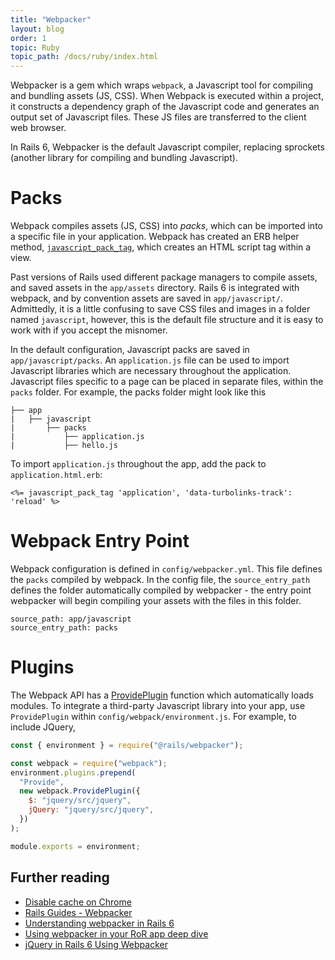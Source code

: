 ```yaml
---
title: "Webpacker"
layout: blog
order: 1
topic: Ruby
topic_path: /docs/ruby/index.html
---
```

Webpacker is a gem which wraps `webpack`, a Javascript tool for compiling and bundling assets (JS, CSS). When Webpack is executed within a project, it constructs a dependency graph of the Javascript code and generates an output set of Javascript files. These JS files are transferred to the client web browser.

In Rails 6, Webpacker is the default Javascript compiler, replacing sprockets (another library for compiling and bundling Javascript). 

# Packs
Webpack compiles assets (JS, CSS) into *packs*, which can be imported into a specific file in your application. Webpack has created an ERB helper method, [`javascript_pack_tag`](https://www.rubydoc.info/github/rails/webpacker/Webpacker%2FHelper:javascript_pack_tag), which creates an HTML script tag within a view.

Past versions of Rails used different package managers to compile assets, and saved assets in the `app/assets` directory. Rails 6 is integrated with webpack, and by convention assets are saved in `app/javascript/`. Admittedly, it is a little confusing to save CSS files and images in a folder named `javascript`, however, this is the default file structure and it is easy to work with if you accept the misnomer.

In the default configuration, Javascript packs are saved in `app/javascript/packs`. An `application.js` file can be used to import Javascript libraries which are necessary throughout the application. Javascript files specific to a page can be placed in separate files, within the `packs` folder. For example, the packs folder might look like this
```
├── app
|   ├── javascript
|       ├── packs
|           ├── application.js
|           ├── hello.js
```

To import `application.js` throughout the app, add the pack to `application.html.erb`:
```
<%= javascript_pack_tag 'application', 'data-turbolinks-track': 'reload' %>
```

# Webpack Entry Point
Webpack configuration is defined in `config/webpacker.yml`. This file defines the `packs` compiled by webpack. In the config file, the `source_entry_path` defines the folder automatically compiled by webpacker - the entry point webpacker will begin compiling your assets with the files in this folder.
```
source_path: app/javascript
source_entry_path: packs
```

# Plugins
The Webpack API has a [ProvidePlugin](https://webpack.js.org/plugins/provide-plugin/) function which automatically loads modules. To integrate a third-party Javascript library into your app, use `ProvidePlugin` within `config/webpack/environment.js`. For example, to include JQuery,

```javascript
const { environment } = require("@rails/webpacker");

const webpack = require("webpack");
environment.plugins.prepend(
  "Provide",
  new webpack.ProvidePlugin({
    $: "jquery/src/jquery",
    jQuery: "jquery/src/jquery",
  })
);

module.exports = environment;
```





## Further reading
* [Disable cache on Chrome](https://www.technipages.com/google-chrome-how-to-completely-disable-cache)
* [Rails Guides - Webpacker](https://edgeguides.rubyonrails.org/webpacker.html)
* [Understanding webpacker in Rails 6](https://prathamesh.tech/2019/08/26/understanding-webpacker-in-rails-6/)
* [Using webpacker in your RoR app deep dive](https://blog.appsignal.com/2021/02/17/using-webpacker-in-your-ruby-on-rails-app-deep-dive.html)
* [jQuery in Rails 6 Using Webpacker](https://www.botreetechnologies.com/blog/introducing-jquery-in-rails-6-using-webpacker/)